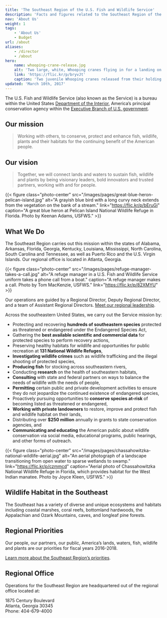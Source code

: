 ```yaml
---
title: 'The Southeast Region of the U.S. Fish and Wildlife Service'
description: 'Facts and figures related to the Southeast Region of the USFWS, which carries out the agency’s mission in the states of Alabama, Arkansas, Florida, Georgia, Kentucky, Louisiana, Mississippi, North Carolina, South Carolina and Tennessee, as well as Puerto Rico and the U.S. Virgin Islands.'
nav: 'About Us'
weight: 1
tags:
    - 'About Us'
    - Budget
url: /about
aliases:
    - /director
    - /about
hero:
    name: whooping-crane-release.jpg
    alt: 'Two large, white, Whooping cranes flying in for a landing on a small pond.'
    link: 'https://flic.kr/p/bryvJt'
    caption: 'Two juvenile Whooping cranes released from their holding pen fly around on Wheeler National Wildlife Refuge, Decatur, AL. Photo by Bill Gates, USFWS.'
updated: 'March 10th, 2017'
---
```


The U.S. Fish and Wildlife Service (also known as the Service) is a bureau within the United States [Department of the Interior](https://www.doi.gov), America’s principal conservation agency within the [Executive Branch of U.S. government](https://www.whitehouse.gov/1600/executive-branch).

## Our mission

> Working with others, to conserve, protect and enhance fish, wildlife, plants and their habitats for the continuing benefit of the American people.

## Our vision

> Together, we will connect lands and waters to sustain fish, wildlife and plants by being visionary leaders, bold innovators and trusted partners, working with and for people.

{{< figure class="photo-center" src="/images/pages/great-blue-heron-pelican-island.jpg" alt="A grayish blue bird with a long curvy neck extends from the vegetation on the bank of a stream." link="https://flic.kr/p/bEruGi" caption="A great blue heron at Pelican Island National Wildlife Refuge in Florida. Photo by Keenan Adams, USFWS." >}}

## What We Do

The Southeast Region carries out this mission within the states of Alabama, Arkansas, Florida, Georgia, Kentucky, Louisiana, Mississippi, North Carolina, South Carolina and Tennessee, as well as Puerto Rico and the U.S. Virgin Islands. Our regional office is located in Atlanta, Georgia.

{{< figure class="photo-center" src="/images/pages/refuge-manager-takes-a-call.jpg" alt="A refuge manager in a U.S. Fish and Wildlife Service uniform takes a phone call from a boat." caption="A refuge manager makes a call. Photo by Tom MacKenzie, USFWS." link="https://flic.kr/p/82XMYU" >}}

Our operations are guided by a Regional Director, Deputy Regional Director, and a team of Assistant Regional Directors. [Meet our regional leadership](/about/leadership/).

Across the southeastern United States, we carry out the Service mission by:

 - Protecting and recovering **<span class="listed-species-count">hundreds of</span> southeastern species** protected as threatened or endangered under the Endangered Species Act,
 - Gathering the **best available scientific and commercial data** for protected species to perform recovery actions,
 - Preserving healthy habitats for wildlife and opportunities for public recreation at **131 National Wildlife Refuges**,
 - **Investigating wildlife crimes** such as wildlife trafficking and the illegal shooting of protected species,
 - **Producing fish** for stocking across southeastern rivers,
 - Conducting **research** on the health of southeastern habitats,
 - **Consulting** with state and federal partners on ways to balance the needs of wildlife with the needs of people,
 - **Permitting** certain public and private development activities to ensure they do not jeopardize the continued existence of endangered species,
 - Proactively pursuing opportunities to **conserve species at-risk** of becoming listed as threatened or endangered,
 - **Working with private landowners** to restore, improve and protect fish and wildlife habitat on their lands,
 - Distributing over **$250 million** annually in grants to state conservation agencies, and
 - **Communicating and educating** the American public about wildlife conservation via social media, educational programs, public hearings, and other forms of outreach.

{{< figure class="photo-center" src="/images/pages/chassahowitzka-national-wildlife-aerial.jpg" alt="An aerial photograph of a landscape transitioning from open water to sparse wetlands to swamp." link="https://flic.kr/p/czmmcd" caption="Aerial photo of Chassahowitzka National Wildlife Refuge in Florida, which provides habitat for the West Indian manatee. Photo by Joyce Kleen, USFWS." >}}

## Wildlife Habitat in the Southeast

The Southeast has a variety of diverse and unique ecosystems and habitats including coastal marshes, coral reefs, bottomland hardwoods, the Appalachian and Ozark Mountains, caves, and longleaf pine forests.

## Regional Priorities
Our people, our partners, our public, America’s lands, waters, fish, wildlife and plants are our priorities for fiscal years 2016-2018.

[Learn more about the Southeast Region’s priorities](/priorities).

## Regional Office

Operations for the Southeast Region are headquartered out of the regional office located at:

1875 Century Boulevard  
Atlanta, Georgia 30345  
Phone: 404-679-4000  
